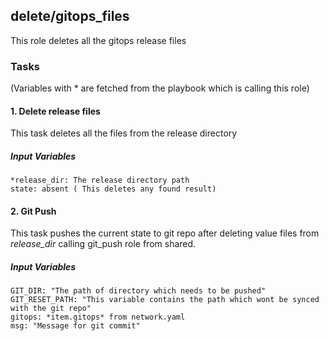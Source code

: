 ## delete/gitops_files
This role deletes all the gitops release files
### Tasks
(Variables with * are fetched from the playbook which is calling this role)
#### 1. Delete release files
This task deletes all the files from the release directory
##### Input Variables
    *release_dir: The release directory path
    state: absent ( This deletes any found result)

#### 2. Git Push
This task pushes the current state to git repo after deleting value files from *release_dir* calling git_push role from shared.
##### Input Variables
    GIT_DIR: "The path of directory which needs to be pushed"    
    GIT_RESET_PATH: "This variable contains the path which wont be synced with the git repo"
    gitops: *item.gitops* from network.yaml
    msg: "Message for git commit"
